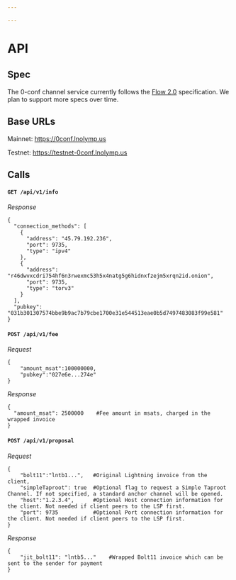 ```yaml
---

---
```


# API

## Spec

The 0-conf channel service currently follows the [Flow 2.0](https://docs.voltage.cloud/flow/flow-2.0) specification. We plan to support more specs over time.

## Base URLs

Mainnet: https://0conf.lnolymp.us

Testnet: https://testnet-0conf.lnolymp.us

## Calls

#### `GET /api/v1/info`

*Response*

```
{
  "connection_methods": [
    {
      "address": "45.79.192.236",
      "port": 9735,
      "type": "ipv4"
    },
    {
      "address": "r46dwvxcdri754hf6n3rwexmc53h5x4natg5g6hidnxfzejm5xrqn2id.onion",
      "port": 9735,
      "type": "torv3"
    }
  ],
  "pubkey": "031b301307574bbe9b9ac7b79cbe1700e31e544513eae0b5d7497483083f99e581"
}
```

#### `POST /api/v1/fee`

*Request*

```
{
    "amount_msat":100000000,
    "pubkey":"027e6e...274e"
}
```

*Response*

```
{
  "amount_msat": 2500000    #Fee amount in msats, charged in the wrapped invoice
}
```

#### `POST /api/v1/proposal`

*Request*

```
{
    "bolt11":"lntb1...",   #Original Lightning invoice from the client,
    "simpleTaproot": true  #Optional flag to request a Simple Taproot Channel. If not specified, a standard anchor channel will be opened.
    "host":"1.2.3.4",      #Optional Host connection information for the client. Not needed if client peers to the LSP first.
    "port": 9735           #Optional Port connection information for the client. Not needed if client peers to the LSP first.
}
```

*Response*

```
{
    "jit_bolt11": "lntb5..."    #Wrapped Bolt11 invoice which can be sent to the sender for payment
}
```